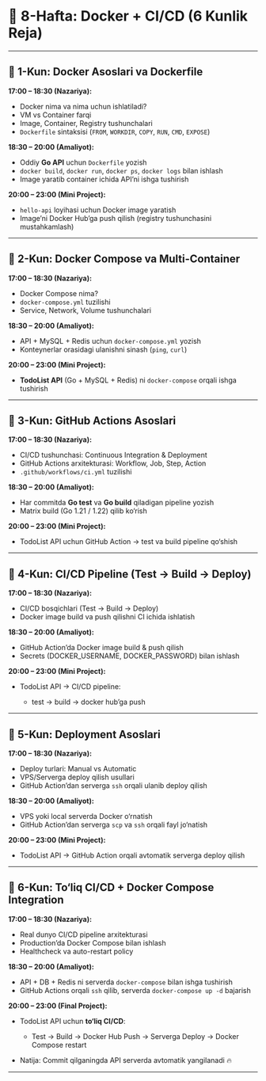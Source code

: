 

# 🔵 8-Hafta: Docker + CI/CD (6 Kunlik Reja)

---

## 🔹 1-Kun: Docker Asoslari va Dockerfile

**17:00 – 18:30 (Nazariya):**

* Docker nima va nima uchun ishlatiladi?
* VM vs Container farqi
* Image, Container, Registry tushunchalari
* `Dockerfile` sintaksisi (`FROM`, `WORKDIR`, `COPY`, `RUN`, `CMD`, `EXPOSE`)

**18:30 – 20:00 (Amaliyot):**

* Oddiy **Go API** uchun `Dockerfile` yozish
* `docker build`, `docker run`, `docker ps`, `docker logs` bilan ishlash
* Image yaratib container ichida API’ni ishga tushirish

**20:00 – 23:00 (Mini Project):**

* `hello-api` loyihasi uchun Docker image yaratish
* Image’ni Docker Hub’ga push qilish (registry tushunchasini mustahkamlash)

---

## 🔹 2-Kun: Docker Compose va Multi-Container

**17:00 – 18:30 (Nazariya):**

* Docker Compose nima?
* `docker-compose.yml` tuzilishi
* Service, Network, Volume tushunchalari

**18:30 – 20:00 (Amaliyot):**

* API + MySQL + Redis uchun `docker-compose.yml` yozish
* Konteynerlar orasidagi ulanishni sinash (`ping`, `curl`)

**20:00 – 23:00 (Mini Project):**

* **TodoList API** (Go + MySQL + Redis) ni `docker-compose` orqali ishga tushirish

---

## 🔹 3-Kun: GitHub Actions Asoslari

**17:00 – 18:30 (Nazariya):**

* CI/CD tushunchasi: Continuous Integration & Deployment
* GitHub Actions arxitekturasi: Workflow, Job, Step, Action
* `.github/workflows/ci.yml` tuzilishi

**18:30 – 20:00 (Amaliyot):**

* Har commitda **Go test** va **Go build** qiladigan pipeline yozish
* Matrix build (Go 1.21 / 1.22) qilib ko‘rish

**20:00 – 23:00 (Mini Project):**

* TodoList API uchun GitHub Action → test va build pipeline qo‘shish

---

## 🔹 4-Kun: CI/CD Pipeline (Test → Build → Deploy)

**17:00 – 18:30 (Nazariya):**

* CI/CD bosqichlari (Test → Build → Deploy)
* Docker image build va push qilishni CI ichida ishlatish

**18:30 – 20:00 (Amaliyot):**

* GitHub Action’da Docker image build & push qilish
* Secrets (DOCKER\_USERNAME, DOCKER\_PASSWORD) bilan ishlash

**20:00 – 23:00 (Mini Project):**

* TodoList API → CI/CD pipeline:

  * test → build → docker hub’ga push

---

## 🔹 5-Kun: Deployment Asoslari

**17:00 – 18:30 (Nazariya):**

* Deploy turlari: Manual vs Automatic
* VPS/Serverga deploy qilish usullari
* GitHub Action’dan serverga `ssh` orqali ulanib deploy qilish

**18:30 – 20:00 (Amaliyot):**

* VPS yoki local serverda Docker o‘rnatish
* GitHub Action’dan serverga `scp` va `ssh` orqali fayl jo‘natish

**20:00 – 23:00 (Mini Project):**

* TodoList API → GitHub Action orqali avtomatik serverga deploy qilish

---

## 🔹 6-Kun: To‘liq CI/CD + Docker Compose Integration

**17:00 – 18:30 (Nazariya):**

* Real dunyo CI/CD pipeline arxitekturasi
* Production’da Docker Compose bilan ishlash
* Healthcheck va auto-restart policy

**18:30 – 20:00 (Amaliyot):**

* API + DB + Redis ni serverda `docker-compose` bilan ishga tushirish
* GitHub Actions orqali `ssh` qilib, serverda `docker-compose up -d` bajarish

**20:00 – 23:00 (Final Project):**

* TodoList API uchun **to‘liq CI/CD**:

  * Test → Build → Docker Hub Push → Serverga Deploy → Docker Compose restart
* Natija: Commit qilganingda API serverda avtomatik yangilanadi 🔥

---
